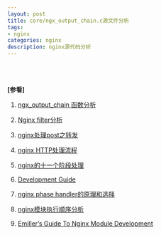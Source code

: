 ```yaml
---
layout: post
title: core/ngx_output_chain.c源文件分析
tags:
- nginx
categories: nginx
description: nginx源代码分析
---
```







<!-- more -->





<br />
<br />

**[参看]**

1. [ngx_output_chain 函数分析](http://ju.outofmemory.cn/entry/137930)

2. [Nginx filter分析](https://blog.csdn.net/fengmo_q/article/details/12494781)

3. [nginx处理post之转发](https://m.aliyun.com/wanwang/info/1536018.html)

4. [nginx HTTP处理流程](https://www.cnblogs.com/improvement/p/6517814.html)

5. [nginx的十一个阶段处理](https://blog.csdn.net/esion23011/article/details/24057633)

6. [Development Guide](https://nginx.org/en/docs/dev/development_guide.html)

7. [nginx phase handler的原理和选择](https://blog.csdn.net/liujiyong7/article/details/38817135)

8. [nginx模块执行顺序分析](http://www.it165.net/admin/html/201212/590.html)

9. [Emiller’s Guide To Nginx Module Development](http://www.evanmiller.org/nginx-modules-guide.html)
<br />
<br />
<br />

